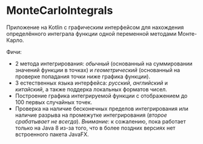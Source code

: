 # MonteCarloIntegrals
Приложение на Kotlin с графическим интерфейсом для нахождения определённого интеграла функции одной переменной методами Монте-Карло.

Фичи:
* 2 метода интегрирования: *обычный* (основанный на суммировании значений функции в точках) и *геометрический* (основанный на проверке попадания точки ниже графика функции).
* 3 естественных языка интерфейса: *русский*, *английский* и *китайский*, а также поддерка локальных форматов чисел.
* Построение графика интегрируемой функции с отображением до 100 первых случайных точек. 
* Проверка на наличие бесконечных пределов интегрирования или наличие разрыва на промежутке интегрирования (*второе срабатывает не всегда*).
*Внимание*: к сожалению, пока работает только на Java 8 из-за того, что в более поздних версиях нет встроенного пакета JavaFX.
